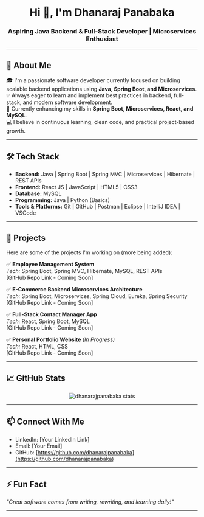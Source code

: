 <h1 align="center">Hi 👋, I'm Dhanaraj Panabaka</h1>
<h3 align="center">Aspiring Java Backend & Full-Stack Developer | Microservices Enthusiast</h3>

---

## 🚀 About Me

🎓 I'm a passionate software developer currently focused on building scalable backend applications using **Java, Spring Boot, and Microservices**.  
💡 Always eager to learn and implement best practices in backend, full-stack, and modern software development.  
🌱 Currently enhancing my skills in **Spring Boot, Microservices, React, and MySQL**.  
💻 I believe in continuous learning, clean code, and practical project-based growth.

---

## 🛠️ Tech Stack

- **Backend:** Java | Spring Boot | Spring MVC | Microservices | Hibernate | REST APIs  
- **Frontend:** React JS | JavaScript | HTML5 | CSS3  
- **Database:** MySQL  
- **Programming:** Java | Python (Basics)  
- **Tools & Platforms:** Git | GitHub | Postman | Eclipse | IntelliJ IDEA | VSCode  

---

## 🔨 Projects

Here are some of the projects I'm working on (more being added):

✅ **Employee Management System**  
*Tech:* Spring Boot, Spring MVC, Hibernate, MySQL, REST APIs  
[GitHub Repo Link - Coming Soon]

✅ **E-Commerce Backend Microservices Architecture**  
*Tech:* Spring Boot, Microservices, Spring Cloud, Eureka, Spring Security  
[GitHub Repo Link - Coming Soon]

✅ **Full-Stack Contact Manager App**  
*Tech:* React, Spring Boot, MySQL  
[GitHub Repo Link - Coming Soon]

✅ **Personal Portfolio Website** *(In Progress)*  
*Tech:* React, HTML, CSS  
[GitHub Repo Link - Coming Soon]

---

## 📈 GitHub Stats

<p align="center">
  <img src="https://github-readme-stats.vercel.app/api?username=dhanarajpanabaka&show_icons=true&theme=radical" alt="dhanarajpanabaka stats" />
</p>

---

## 📫 Connect With Me

- LinkedIn: [Your LinkedIn Link]  
- Email: [Your Email]  
- GitHub: [https://github.com/dhanarajpanabaka](https://github.com/dhanarajpanabaka)  

---

## ⚡ Fun Fact

*"Great software comes from writing, rewriting, and learning daily!"*

---
